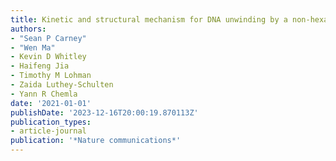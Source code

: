 ```yaml
---
title: Kinetic and structural mechanism for DNA unwinding by a non-hexameric helicase
authors:
- "Sean P Carney"
- "Wen Ma"
- Kevin D Whitley
- Haifeng Jia
- Timothy M Lohman
- Zaida Luthey-Schulten
- Yann R Chemla
date: '2021-01-01'
publishDate: '2023-12-16T20:00:19.870113Z'
publication_types:
- article-journal
publication: '*Nature communications*'
---
```


